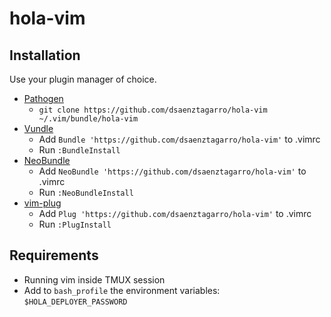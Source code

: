 # hola-vim

## Installation

Use your plugin manager of choice.

- [Pathogen](https://github.com/tpope/vim-pathogen)
  - `git clone https://github.com/dsaenztagarro/hola-vim ~/.vim/bundle/hola-vim`
- [Vundle](https://github.com/gmarik/vundle)
  - Add `Bundle 'https://github.com/dsaenztagarro/hola-vim'` to .vimrc
  - Run `:BundleInstall`
- [NeoBundle](https://github.com/Shougo/neobundle.vim)
  - Add `NeoBundle 'https://github.com/dsaenztagarro/hola-vim'` to .vimrc
  - Run `:NeoBundleInstall`
- [vim-plug](https://github.com/junegunn/vim-plug)
  - Add `Plug 'https://github.com/dsaenztagarro/hola-vim'` to .vimrc
  - Run `:PlugInstall`

## Requirements

- Running vim inside TMUX session
- Add to `bash_profile` the environment variables: `$HOLA_DEPLOYER_PASSWORD`

